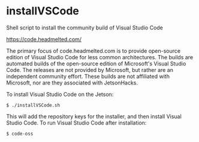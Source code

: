 # installVSCode

Shell script to install the community build of Visual Studio Code

https://code.headmelted.com/

The primary focus of code.headmelted.com is to provide open-source edition of Visual Studio Code for less common architectures.
The builds are automated builds of the open-source edition of Microsoft's Visual Studio Code. The releases are not provided by Microsoft, but rather are an independent community effort. These builds are not affiliated with Microsoft, nor are they associated with JetsonHacks.

To install Visual Studio Code on the Jetson:

```
$ ./installVSCode.sh
```

This will add the repository keys for the installer, and then install Visual Studio Code. To run Visual Studio Code after installation:

```
$ code-oss
```

